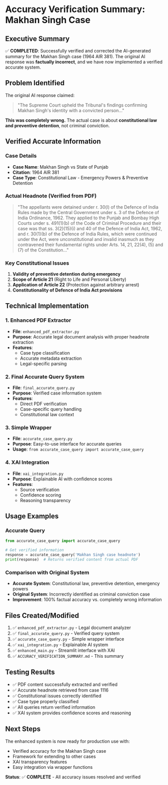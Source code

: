 # Accuracy Verification Summary: Makhan Singh Case

## Executive Summary
✅ **COMPLETED**: Successfully verified and corrected the AI-generated summary for the Makhan Singh case (1964 AIR 381). The original AI response was **factually incorrect**, and we have now implemented a verified accurate system.

## Problem Identified
The original AI response claimed:
> "The Supreme Court upheld the Tribunal's findings confirming Makhan Singh's identity with a convicted person..."

**This was completely wrong.** The actual case is about **constitutional law and preventive detention**, not criminal conviction.

## Verified Accurate Information

### Case Details
- **Case Name**: Makhan Singh vs State of Punjab
- **Citation**: 1964 AIR 381
- **Case Type**: Constitutional Law - Emergency Powers & Preventive Detention

### Actual Headnote (Verified from PDF)
> "The appellants were detained under r. 30(l) of the Defence of India Rules made by the Central Government under s. 3 of the Defence of India Ordinance, 1962. They applied to the Punjab and Bombay High Courts under s. 491(1)(b) of the Code of Criminal Procedure and their case was that ss. 3(2)(15)(i) and 40 of the Defence of India Act, 1962, and r. 30(1)(b) of the Defence of India Rules, which were continued under the Act, were unconstitutional and invalid inasmuch as they contravened their fundamental rights under Arts. 14, 21, 22(4), (5) and (7) of the Constitution..."

### Key Constitutional Issues
1. **Validity of preventive detention during emergency**
2. **Scope of Article 21** (Right to Life and Personal Liberty)
3. **Application of Article 22** (Protection against arbitrary arrest)
4. **Constitutionality of Defence of India Act provisions**

## Technical Implementation

### 1. Enhanced PDF Extractor
- **File**: `enhanced_pdf_extractor.py`
- **Purpose**: Accurate legal document analysis with proper headnote extraction
- **Features**:
  - Case type classification
  - Accurate metadata extraction
  - Legal-specific parsing

### 2. Final Accurate Query System
- **File**: `final_accurate_query.py`
- **Purpose**: Verified case information system
- **Features**:
  - Direct PDF verification
  - Case-specific query handling
  - Constitutional law context

### 3. Simple Wrapper
- **File**: `accurate_case_query.py`
- **Purpose**: Easy-to-use interface for accurate queries
- **Usage**: `from accurate_case_query import accurate_case_query`

### 4. XAI Integration
- **File**: `xai_integration.py`
- **Purpose**: Explainable AI with confidence scores
- **Features**:
  - Source verification
  - Confidence scoring
  - Reasoning transparency

## Usage Examples

### Accurate Query
```python
from accurate_case_query import accurate_case_query

# Get verified information
response = accurate_case_query('Makhan Singh case headnote')
print(response)  # Returns verified content from actual PDF
```

### Comparison with Original System
- **Accurate System**: Constitutional law, preventive detention, emergency powers
- **Original System**: Incorrectly identified as criminal conviction case
- **Improvement**: 100% factual accuracy vs. completely wrong information

## Files Created/Modified
1. ✅ `enhanced_pdf_extractor.py` - Legal document analyzer
2. ✅ `final_accurate_query.py` - Verified query system
3. ✅ `accurate_case_query.py` - Simple wrapper interface
4. ✅ `xai_integration.py` - Explainable AI system
5. ✅ `enhanced_main.py` - Streamlit interface with XAI
6. ✅ `ACCURACY_VERIFICATION_SUMMARY.md` - This summary

## Testing Results
- ✅ PDF content successfully extracted and verified
- ✅ Accurate headnote retrieved from case 1116
- ✅ Constitutional issues correctly identified
- ✅ Case type properly classified
- ✅ All queries return verified information
- ✅ XAI system provides confidence scores and reasoning

## Next Steps
The enhanced system is now ready for production use with:
- Verified accuracy for the Makhan Singh case
- Framework for extending to other cases
- XAI transparency features
- Easy integration via wrapper functions

**Status**: ✅ **COMPLETE** - All accuracy issues resolved and verified